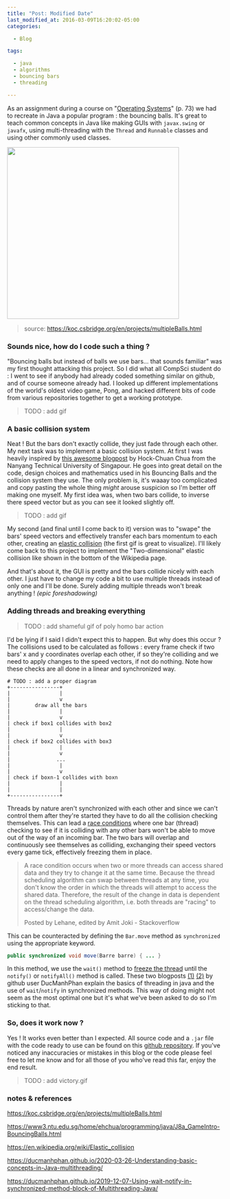 ```yaml
---
title: "Post: Modified Date"
last_modified_at: 2016-03-09T16:20:02-05:00
categories:

  - Blog

tags:

  - java
  - algorithms
  - bouncing bars
  - threading

---
```


As an assignment during a course on "[Operating Systems](http://m3101.parlenet.org/_media/m3101-stud.pdf)" (p. 73) we had to recreate in Java a popular program : the bouncing balls. It's great to teach common concepts in Java like making GUIs with `javax.swing` or `javafx`, using multi-threading with the `Thread` and `Runnable` classes and using other commonly used classes.

<img src="https://koc.csbridge.org/img/projects/multipleBalls/multipleBalls.gif" width=400>





> source: <https://koc.csbridge.org/en/projects/multipleBalls.html>



### Sounds nice, how do I code such a thing ?

"Bouncing balls but instead of balls we use bars... that sounds familiar" was my first thought attacking this project. So I did what all CompSci student do : I went to see if anybody had already coded something similar on github, and of course someone already had. I looked up different implementations of the world's oldest video game, Pong, and hacked different bits of code from various repositories together to get a working prototype. 

> TODO : add gif

### A basic collision system

Neat ! But the bars don't exactly collide, they just fade through each other. My next task was to implement a basic collision system. At first I was heavily inspired by [this awesome blogpost]("https://www3.ntu.edu.sg/home/ehchua/programming/java/J8a_GameIntro-BouncingBalls.html") by Hock-Chuan Chua from the Nanyang Technical University of Singapour.  He goes into great detail on the code, design choices and mathematics used in his Bouncing Balls and the collision system they use. The only problem is, it's waaay too complicated and copy pasting the whole thing *might* arouse suspicion so I'm better off making one myself. My first idea was, when two bars collide, to inverse there speed vector but as you can see it looked slightly off.

> TODO : add gif

My second (and final until I come back to it) version was to "swape" the bars' speed vectors and effectively transfer each bars momentum to each other, creating an [elastic collision](https://en.wikipedia.org/wiki/Elastic_collision) (the first gif is great to visualize). I'll likely come back to this project to implement the "Two-dimensional" elastic collision like shown in the bottom of the Wikipedia page.

And that's about it, the GUI is pretty and the bars collide nicely with each other. I just have to change my code a bit to use multiple threads instead of only one and I'll be done. Surely adding multiple threads won't break anything ! *(epic foreshadowing)*

### Adding threads and breaking everything

> TODO : add shameful gif of poly homo bar action

I'd be lying if I said I didn't expect this to happen. But why does this occur ? The collisions used to be calculated as follows : every frame check if two bars' x and y coordinates overlap each other, if so they're colliding and we need to apply changes to the speed vectors, if not do nothing. Note how these checks are all done in a linear and synchronized way.

```
# TODO : add a proper diagram
+----------------+
|                |
|                v
|        draw all the bars
|                |
|                v
| check if box1 collides with box2
|                |
|                v
| check if box2 collides with box3
|                |
|                v
|               ...
|                |
|                v
| check if boxn-1 collides with boxn
|                |
|                |
+----------------+  
```

Threads by nature aren't synchronized with each other and since we can't control them after they're started they have to do all the collision checking themselves. This can lead a [race conditions](https://stackoverflow.com/questions/34510/what-is-a-race-condition) where one bar (thread) checking to see if it is colliding with any other bars won't be able to move out of the way of an incoming bar. The two bars will overlap and continuously see themselves as colliding, exchanging their speed vectors every game tick, effectively freezing them in place.

> A race condition occurs when two or more threads can access shared data and they try to change it at the same time. Because the thread scheduling algorithm can swap between threads at any time, you don't know the order in which the threads will attempt to access the shared data. Therefore, the result of the change in data is dependent on the thread scheduling algorithm, i.e. both threads are "racing" to access/change the data.
>
> Posted by Lehane, edited by Amit Joki - Stackoverflow

This can be counteracted by defining the `Bar.move` method as `synchronized` using the appropriate keyword. 

```java
public synchronized void move(Barre barre) { ... }
```

In this method, we use the `wait()` method to [freeze the thread](https://stackoverflow.com/questions/16758346/how-pause-and-then-resume-a-thread) until the `notify()` or `notifyAll()` method is called. These two blogposts [(1)](https://ducmanhphan.github.io/2020-03-26-Understanding-basic-concepts-in-Java-multithreading/) [(2)](https://ducmanhphan.github.io/2019-12-07-Using-wait-notify-in-synchronized-method-block-of-Multithreading-Java/) by github user DucManhPhan explain the basics of threading in java and the use of `wait`/`notify` in synchronized methods. This way of doing might not seem as the most optimal one but it's what we've been asked to do so I'm sticking to that.

### So, does it work now ?

Yes ! It works even better than I expected. All source code and a `.jar` file with the code ready to use can be found on this [github repository](). If you've noticed any inaccuracies or mistakes in this blog or the code please feel free to let me know and for all those of you who've read this far, enjoy the end result. 

> TODO : add victory.gif

### notes & references

https://koc.csbridge.org/en/projects/multipleBalls.html

https://www3.ntu.edu.sg/home/ehchua/programming/java/J8a_GameIntro-BouncingBalls.html

https://en.wikipedia.org/wiki/Elastic_collision

https://ducmanhphan.github.io/2020-03-26-Understanding-basic-concepts-in-Java-multithreading/

https://ducmanhphan.github.io/2019-12-07-Using-wait-notify-in-synchronized-method-block-of-Multithreading-Java/

